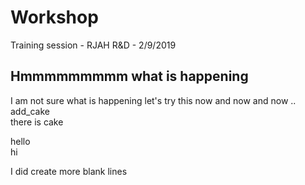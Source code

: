 # Workshop
 Training session - RJAH R&D - 2/9/2019
## Hmmmmmmmmm what is happening
I am not sure what is happening
let's try this now
and now
and now ..  
add_cake  
there is cake  
  
  
hello  
hi
  
I did create more blank lines
